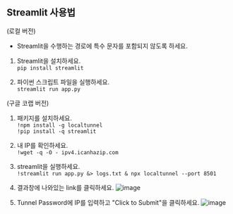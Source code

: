 ## Streamlit 사용법

(로컬 버전)
* Streamlit을 수행하는 경로에 특수 문자를 포함되지 않도록 하세요.
1. Streamlit을 설치하세요.
<br>```pip install streamlit```

2. 파이썬 스크립트 파일을 실행하세요. 
<br>```streamlit run app.py```

(구글 코랩 버전)
1. 패키지를 설치하세요.
<br>```!npm install -g localtunnel```
<br>```!pip install -q streamlit```

3. 내 IP를 확인하세요. 
<br>```!wget -q -O - ipv4.icanhazip.com```

4. streamlit을 실행하세요.
<br>```!streamlit run app.py &> logs.txt & npx localtunnel --port 8501```

5. 결과창에 나와있는 link를 클릭하세요.
![image](https://github.com/awekim/LEC_PythonFootball/assets/56111110/d66acb5b-402c-4c39-8b38-4f4a03e5eac1)

6. Tunnel Password에 IP를 입력하고 "Click to Submit"을 클릭하세요.
![image](https://github.com/awekim/LEC_PythonFootball/assets/56111110/766d80b2-6f30-41a5-9933-c3ea443e66c6)
